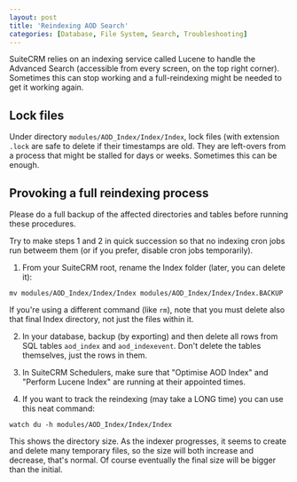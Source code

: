 ```yaml
---
layout: post
title: 'Reindexing AOD Search'
categories: [Database, File System, Search, Troubleshooting]
---
```

SuiteCRM relies on an indexing service called Lucene to handle the Advanced Search (accessible from every screen, on the top right corner). Sometimes this can stop working and a full-reindexing might be needed to get it working again.

## Lock files

Under directory `modules/AOD_Index/Index/Index`, lock files (with extension `.lock` are safe to delete if their timestamps are old. They are left-overs from a process that might be stalled for days or weeks. Sometimes this can be enough.

## Provoking a full reindexing process

Please do a full backup of the affected directories and tables before running these procedures.

Try to make steps 1 and 2 in quick succession so that no indexing cron jobs run betweem them (or if you prefer, disable cron jobs temporarily).

1. From your SuiteCRM root, rename the Index folder (later, you can delete it):

`mv modules/AOD_Index/Index/Index modules/AOD_Index/Index/Index.BACKUP`

If you're using a different command (like `rm`), note that you must delete also that final Index directory, not just the files within it.

2. In your database, backup (by exporting) and then delete all rows from SQL tables `aod_index` and `aod_indexevent`. Don't delete the tables themselves, just the rows in them.

3. In SuiteCRM Schedulers, make sure that "Optimise AOD Index" and "Perform Lucene Index" are running at their appointed times.

4. If you want to track the reindexing (may take a LONG time) you can use this neat command:

`watch du -h modules/AOD_Index/Index/Index`

This shows the directory size. As the indexer progresses, it seems to create and delete many temporary files, so the size will both increase and decrease, that's normal. Of course eventually the final size will be bigger than the initial. 
